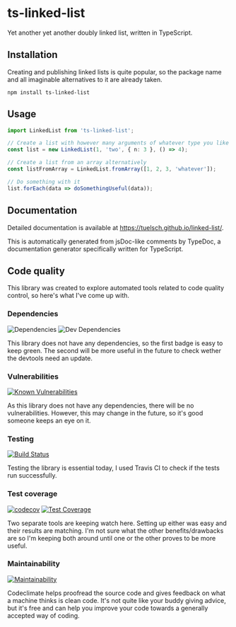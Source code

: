 # ts-linked-list
Yet another yet another doubly linked list, written in TypeScript.

## Installation
Creating and publishing linked lists is quite popular, so the package name and all imaginable alternatives to it are already taken.

```shell
npm install ts-linked-list
```

## Usage
```ts
import LinkedList from 'ts-linked-list';

// Create a list with however many arguments of whatever type you like
const list = new LinkedList(1, 'two', { n: 3 }, () => 4);

// Create a list from an array alternatively
const listFromArray = LinkedList.fromArray([1, 2, 3, 'whatever']);

// Do something with it
list.forEach(data => doSomethingUseful(data));
```

## Documentation
Detailed documentation is available at https://tuelsch.github.io/linked-list/.

This is automatically generated from jsDoc-like comments by TypeDoc, a documentation generator specifically written for TypeScript.

## Code quality
This library was created to explore automated tools related to code quality control, so here's what I've come up with.

### Dependencies
![Dependencies](https://david-dm.org/tuelsch/linked-list.svg)
![Dev Dependencies](https://david-dm.org/tuelsch/linked-list/dev-status.svg)

This library does not have any dependencies, so the first badge is easy to keep green. The second will be more useful in the future to check wether the devtools need an update.

### Vulnerabilities
[![Known Vulnerabilities](https://snyk.io/test/github/tuelsch/linked-list/badge.svg?targetFile=package.json)](https://snyk.io/test/github/tuelsch/linked-list?targetFile=package.json)

As this library does not have any dependencies, there will be no vulnerabilities. However, this may change in the future, so it's good someone keeps an eye on it.

### Testing
[![Build Status](https://travis-ci.com/tuelsch/linked-list.svg?branch=master)](https://travis-ci.com/tuelsch/linked-list)

Testing the library is essential today, I used Travis CI to check if the tests run successfully.

### Test coverage
[![codecov](https://codecov.io/gh/tuelsch/linked-list/branch/master/graph/badge.svg)](https://codecov.io/gh/tuelsch/linked-list)
[![Test Coverage](https://api.codeclimate.com/v1/badges/cf8d37f4c9775f1af2cd/test_coverage)](https://codeclimate.com/github/tuelsch/linked-list/test_coverage)

Two separate tools are keeping watch here. Setting up either was easy and their results are matching. I'm not sure what the other benefits/drawbacks are so I'm keeping both around until one or the other proves to be more useful.

### Maintainability
[![Maintainability](https://api.codeclimate.com/v1/badges/cf8d37f4c9775f1af2cd/maintainability)](https://codeclimate.com/github/tuelsch/linked-list/maintainability)

Codeclimate helps proofread the source code and gives feedback on what a machine thinks is clean code. It's not quite like your buddy giving advice, but it's free and can help you improve your code towards a generally accepted way of coding.
